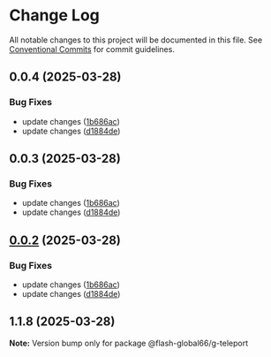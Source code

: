 # Change Log

All notable changes to this project will be documented in this file.
See [Conventional Commits](https://conventionalcommits.org) for commit guidelines.

## 0.0.4 (2025-03-28)


### Bug Fixes

* update changes ([1b686ac](https://github.com/Flash-Global66/global-design-system/commit/1b686ac387909412b622389ce0381e90378f36b8))
* update changes ([d1884de](https://github.com/Flash-Global66/global-design-system/commit/d1884de11e4e9522c2d6912d932122a75aabf9e7))





## 0.0.3 (2025-03-28)


### Bug Fixes

* update changes ([1b686ac](https://github.com/Flash-Global66/global-design-system/commit/1b686ac387909412b622389ce0381e90378f36b8))
* update changes ([d1884de](https://github.com/Flash-Global66/global-design-system/commit/d1884de11e4e9522c2d6912d932122a75aabf9e7))





## [0.0.2](https://github.com/Flash-Global66/global-design-system/compare/@flash-global66/g-teleport@1.1.8...@flash-global66/g-teleport@0.0.2) (2025-03-28)


### Bug Fixes

* update changes ([1b686ac](https://github.com/Flash-Global66/global-design-system/commit/1b686ac387909412b622389ce0381e90378f36b8))
* update changes ([d1884de](https://github.com/Flash-Global66/global-design-system/commit/d1884de11e4e9522c2d6912d932122a75aabf9e7))





## 1.1.8 (2025-03-28)

**Note:** Version bump only for package @flash-global66/g-teleport
